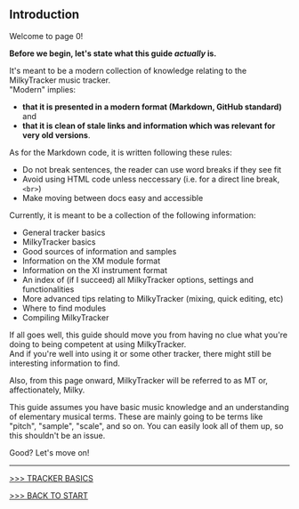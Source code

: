 ## Introduction

Welcome to page 0!

**Before we begin, let's state what this guide *actually* is.**

It's meant to be a modern collection of knowledge relating to the MilkyTracker music tracker.<br>
"Modern" implies:

- **that it is presented in a modern format (Markdown, GitHub standard)** and
- **that it is clean of stale links and information which was relevant for very old versions**.

As for the Markdown code, it is written following these rules:

- Do not break sentences, the reader can use word breaks if they see fit
- Avoid using HTML code unless neccessary (i.e. for a direct line break, `<br>`)
- Make moving between docs easy and accessible

Currently, it is meant to be a collection of the following information:

- General tracker basics
- MilkyTracker basics
- Good sources of information and samples
- Information on the XM module format
- Information on the XI instrument format
- An index of (if I succeed) all MilkyTracker options, settings and functionalities
- More advanced tips relating to MilkyTracker (mixing, quick editing, etc)
- Where to find modules
- Compiling MilkyTracker

If all goes well, this guide should move you from having no clue what you're doing to being competent at using MilkyTracker.<br>
And if you're well into using it or some other tracker, there might still be interesting information to find.

Also, from this page onward, MilkyTracker will be referred to as MT or, affectionately, Milky.

This guide assumes you have basic music knowledge and an understanding of elementary musical terms.
These are mainly going to be terms like "pitch", "sample", "scale", and so on.
You can easily look all of them up, so this shouldn't be an issue.

Good? Let's move on!

---

[>>> TRACKER BASICS](./basics.md)

[>>> BACK TO START](../README.md)

